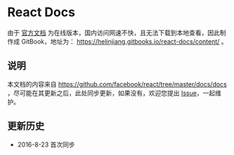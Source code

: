 # React Docs
由于 [官方文档](https://facebook.github.io/react/docs/getting-started.html) 为在线版本，国内访问网速不快，且无法下载到本地查看，因此制作成 GitBook，地址为： https://helinjiang.gitbooks.io/react-docs/content/ 。

## 说明
本文档的内容来自 https://github.com/facebook/react/tree/master/docs/docs ，尽可能在其更新之后，此处同步更新，如果没有，欢迎您提出 [Issue](https://github.com/helinjiang/react-docs/issues)，一起维护。

## 更新历史
- 2016-8-23 首次同步